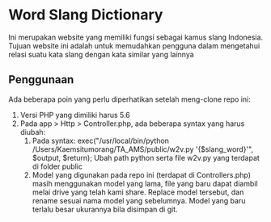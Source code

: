# Word Slang Dictionary

Ini merupakan website yang memiliki fungsi sebagai kamus slang Indonesia.
Tujuan website ini adalah untuk memudahkan pengguna dalam mengetahui relasi suatu kata slang dengan kata similar yang lainnya

## Penggunaan

Ada beberapa poin yang perlu diperhatikan setelah meng-clone repo ini:
1. Versi PHP yang dimiliki harus 5.6
2. Pada app > Http > Controller.php, ada beberapa syntax yang harus diubah:
	1. Pada syntax:
		exec("/usr/local/bin/python /Users/Kaemsitumorang/TA_AMS/public/w2v.py '{$slang_word}'", $output, $return);
		Ubah path python serta file w2v.py yang terdapat di folder public
	2. Model yang digunakan pada repo ini (terdapat di Controllers.php) masih menggunakan model yang lama, file yang baru dapat diambil melai drive yang telah kami share. Replace model tersebut, dan rename sesuai nama model yang sebelumnya.
	Model yang baru terlalu besar ukurannya bila disimpan di git.


